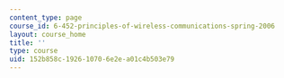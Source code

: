 ```yaml
---
content_type: page
course_id: 6-452-principles-of-wireless-communications-spring-2006
layout: course_home
title: ''
type: course
uid: 152b858c-1926-1070-6e2e-a01c4b503e79
---
```

